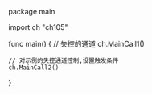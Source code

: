 package main

import ch "ch105"

func main() {
	// 失控的通道
	ch.MainCall1()

	// 对示例的失控通道控制,设置触发条件
	ch.MainCall2()

}
